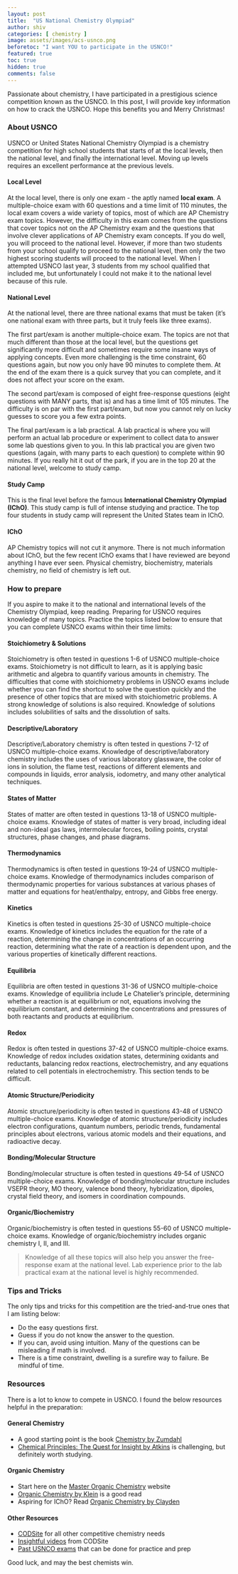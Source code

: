 ```yaml
---
layout: post
title:  "US National Chemistry Olympiad"
author: shiv
categories: [ chemistry ]
image: assets/images/acs-usnco.png
beforetoc: "I want YOU to participate in the USNCO!"
featured: true
toc: true
hidden: true
comments: false
---
```

Passionate about chemistry, I have participated in a prestigious science competition known as the USNCO. In this post, I will provide key information on how to crack the USNCO. Hope this benefits you and Merry Christmas!
### About USNCO
USNCO or United States National Chemistry Olympiad is a chemistry competition for high school students that starts of at the local levels, then the national level, and finally the international level. Moving up levels requires an excellent performance at the previous levels.
#### Local Level
At the local level, there is only one exam - the aptly named **local exam**. A multiple-choice exam with 60 questions and a time limit of 110 minutes, the local exam covers a wide variety of topics, most of which are AP Chemistry exam topics. However, the difficulty in this exam comes from the questions that cover topics not on the AP Chemistry exam and the questions that involve clever applications of AP Chemistry exam concepts. If you do well, you will proceed to the national level. However, if more than two students from your school qualify to proceed to the national level, then only the two highest scoring students will proceed to the national level. When I attempted USNCO last year, 3 students from my school qualified that included me, but unfortunately I could not make it to the national level because of this rule.

#### National Level
At the national level, there are three national exams that must be taken (it’s one national exam with three parts, but it truly feels like three exams). 

The first part/exam is another multiple-choice exam. The topics are not that much different than those at the local level, but the questions get significantly more difficult and sometimes require some insane ways of applying concepts. Even more challenging is the time constraint, 60 questions again, but now you only have 90 minutes to complete them. At the end of the exam there is a quick survey that you can complete, and it does not affect your score on the exam.

The second part/exam is composed of eight free-response questions (eight questions with MANY parts, that is) and has a time limit of 105 minutes. The difficulty is on par with the first part/exam, but now you cannot rely on lucky guesses to score you a few extra points.

The final part/exam is a lab practical. A lab practical is where you will perform an actual lab procedure or experiment to collect data to answer some lab questions given to you. In this lab practical you are given two questions (again, with many parts to each question) to complete within 90 minutes.
If you really hit it out of the park, if you are in the top 20 at the national level, welcome to study camp.

#### Study Camp
This is the final level before the famous **International Chemistry Olympiad (IChO)**. This study camp is full of intense studying and practice. The top four students in study camp will represent the United States team in IChO.

#### IChO
AP Chemistry topics will not cut it anymore. There is not much information about IChO, but the few recent IChO exams that I have reviewed are beyond anything I have ever seen. Physical chemistry, biochemistry, materials chemistry, no field of chemistry is left out.

### How to prepare
If you aspire to make it to the national and international levels of the Chemistry Olympiad, keep reading. Preparing for USNCO requires knowledge of many topics. Practice the topics listed below to ensure that you can complete USNCO exams within their time limits:

#### Stoichiometry & Solutions
Stoichiometry is often tested in questions 1-6 of USNCO multiple-choice exams. Stoichiometry is not difficult to learn, as it is applying basic arithmetic and algebra to quantify various amounts in chemistry. The difficulties that come with stoichiometry problems in USNCO exams include whether you can find the shortcut to solve the question quickly and the presence of other topics that are mixed with stoichiometric problems. A strong knowledge of solutions is also required. Knowledge of solutions includes solubilities of salts and the dissolution of salts.
#### Descriptive/Laboratory
Descriptive/Laboratory chemistry is often tested in questions 7-12 of USNCO multiple-choice exams. Knowledge of descriptive/laboratory chemistry includes the uses of various laboratory glassware, the color of ions in solution, the flame test, reactions of different elements and compounds in liquids, error analysis, iodometry, and many other analytical techniques.
#### States of Matter
States of matter are often tested in questions 13-18 of USNCO multiple-choice exams. Knowledge of states of matter is very broad, including ideal and non-ideal gas laws, intermolecular forces, boiling points, crystal structures, phase changes, and phase diagrams.
#### Thermodynamics
Thermodynamics is often tested in questions 19-24 of USNCO multiple-choice exams. Knowledge of thermodynamics includes comparison of thermodynamic properties for various substances at various phases of matter and equations for heat/enthalpy, entropy, and Gibbs free energy.
#### Kinetics
Kinetics is often tested in questions 25-30 of USNCO multiple-choice exams. Knowledge of kinetics includes the equation for the rate of a reaction, determining the change in concentrations of an occurring reaction, determining what the rate of a reaction is dependent upon, and the various properties of kinetically different reactions.
#### Equilibria
Equilibria are often tested in questions 31-36 of USNCO multiple-choice exams. Knowledge of equilibria include Le Chatelier’s principle, determining whether a reaction is at equilibrium or not, equations involving the equilibrium constant, and determining the concentrations and pressures of both reactants and products at equilibrium.
#### Redox
Redox is often tested in questions 37-42 of USNCO multiple-choice exams. Knowledge of redox includes oxidation states, determining oxidants and reductants, balancing redox reactions, electrochemistry, and any equations related to cell potentials in electrochemistry. This section tends to be difficult.
#### Atomic Structure/Periodicity
Atomic structure/periodicity is often tested in questions 43-48 of USNCO multiple-choice exams. Knowledge of atomic structure/periodicity includes electron configurations, quantum numbers, periodic trends, fundamental principles about electrons, various atomic models and their equations, and radioactive decay.
#### Bonding/Molecular Structure
Bonding/molecular structure is often tested in questions 49-54 of USNCO multiple-choice exams. Knowledge of bonding/molecular structure includes VSEPR theory, MO theory, valence bond theory, hybridization, dipoles, crystal field theory, and isomers in coordination compounds.
#### Organic/Biochemistry
Organic/biochemistry is often tested in questions 55-60 of USNCO multiple-choice exams. Knowledge of organic/biochemistry includes organic chemistry I, II, and III.

>Knowledge of all these topics will also help you answer the free-response exam at the national level. Lab experience prior to the lab practical exam at the national level is highly recommended.



### Tips and Tricks
The only tips and tricks for this competition are the tried-and-true ones that I am listing below:
- Do the easy questions first.
- Guess if you do not know the answer to the question.
- If you can, avoid using intuition. Many of the questions can be misleading if math is involved.
- There is a time constraint, dwelling is a surefire way to failure. Be mindful of time.

### Resources
There is a lot to know to compete in USNCO. I found the below resources helpful in the preparation:

#### General Chemistry
- A good starting point is the book <a target="_blank" href="https://www.amazon.com/Chemistry-Steven-S-Zumdahl/dp/1133611095">Chemistry by Zumdahl</a>
- <a target="_blank" href="https://www.amazon.com/Chemical-Principles-Insight-Peter-Atkins/dp/1464183953">Chemical Principles: The Quest for Insight by Atkins</a> is challenging, but definitely worth studying.

#### Organic Chemistry
- Start here on the <a target="_blank" href="https://www.masterorganicchemistry.com/">Master Organic Chemistry</a> website
- <a target="_blank" href="https://www.amazon.com/Organic-Chemistry-David-R-Klein/dp/1119659590">Organic Chemistry by Klein</a> is a good read
- Aspiring for IChO? Read <a target="_blank" href="https://www.amazon.com/Organic-Chemistry-Jonathan-Clayden/dp/0199270295">Organic Chemistry by Clayden</a>

#### Other Resources
- <a target="_blank" href="https://chem.isodn.org/resources">CODSite</a> for all other competitive chemistry needs
- <a target="_blank" href="https://www.youtube.com/@CODSYoutube/videos">Insightful videos</a> from CODSite
- <a target="_blank" href="https://www.acs.org/education/students/highschool/olympiad/prepare-for-exams.html">Past USNCO exams</a> that can be done for practice and prep

Good luck, and may the best chemists win.